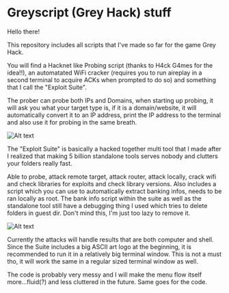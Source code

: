 # Greyscript (Grey Hack) stuff

Hello there!

This repository includes all scripts that I've made so far for the game Grey Hack.

You will find a Hacknet like Probing script (thanks to H4ck G4mes for the idea!!), an automatated WiFi cracker (requires you to run aireplay in a second terminal to acquire ACKs when prompted to do so) and something that I call the "Exploit Suite".

The prober can probe both IPs and Domains, when starting up probing, it will ask you what your target type is, if it is a domain/website, it will automatically convert it to an IP address, print the IP address to the terminal and also use it for probing in the same breath.

![Alt text](https://i.imgur.com/4Kz5gaZ.png "Probing Tool")

The "Exploit Suite" is basically a hacked together multi tool that I made after I realized that making 5 billion standalone tools serves nobody and clutters your folders really fast.

Able to probe, attack remote target, attack router, attack locally, crack wifi and check libraries for exploits and check library versions. Also includes a script which you can use to automatically extract banking infos, needs to be ran locally as root. The bank info script within the suite as well as the standalone tool still have a debugging thing I used which tries to delete folders in guest dir. Don't mind this, I'm just too lazy to remove it.

![Alt text](https://i.imgur.com/4kAg5vi.png "Exploit Suite")

Currently the attacks will handle results that are both computer and shell. Since the Suite includes a big ASCII art logo at the beginning, it is recommended to run it in a relatively big terminal window. This is not a must tho, it will work the same in a regular sized terminal window as well.

The code is probably very messy and I will make the menu flow itself more...fluid(?) and less cluttered in the future. Same goes for the code.


